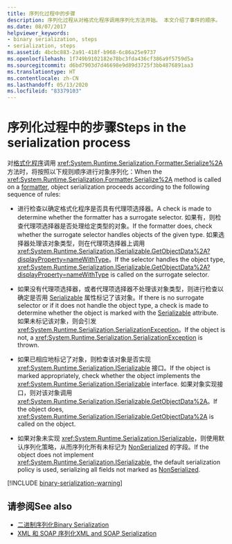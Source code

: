 ```yaml
---
title: 序列化过程中的步骤
description: 序列化过程从对格式化程序调用序列化方法开始。 本文介绍了事件的顺序。
ms.date: 08/07/2017
helpviewer_keywords:
- binary serialization, steps
- serialization, steps
ms.assetid: 4bcbc883-2a91-418f-b968-6c86a25e9737
ms.openlocfilehash: 1f749b9102182e78bc3fda436cf386a9f5759d5a
ms.sourcegitcommit: d6bd7903d7d46698e9d89d3725f3bb4876891aa3
ms.translationtype: HT
ms.contentlocale: zh-CN
ms.lasthandoff: 05/13/2020
ms.locfileid: "83379103"
---
```

# <a name="steps-in-the-serialization-process"></a><span data-ttu-id="bbdbc-104">序列化过程中的步骤</span><span class="sxs-lookup"><span data-stu-id="bbdbc-104">Steps in the serialization process</span></span>
<span data-ttu-id="bbdbc-105">对[格式化程序](xref:System.Runtime.Serialization.Formatter)调用 <xref:System.Runtime.Serialization.Formatter.Serialize%2A> 方法时，将按照以下规则顺序进行对象序列化：</span><span class="sxs-lookup"><span data-stu-id="bbdbc-105">When the <xref:System.Runtime.Serialization.Formatter.Serialize%2A> method is called on a [formatter](xref:System.Runtime.Serialization.Formatter), object serialization proceeds according to the following sequence of rules:</span></span>

- <span data-ttu-id="bbdbc-106">进行检查以确定格式化程序是否具有代理项选择器。</span><span class="sxs-lookup"><span data-stu-id="bbdbc-106">A check is made to determine whether the formatter has a surrogate selector.</span></span> <span data-ttu-id="bbdbc-107">如果有，则检查代理项选择器是否处理给定类型的对象。</span><span class="sxs-lookup"><span data-stu-id="bbdbc-107">If the formatter does, check whether the surrogate selector handles objects of the given type.</span></span> <span data-ttu-id="bbdbc-108">如果选择器处理该对象类型，则在代理项选择器上调用 <xref:System.Runtime.Serialization.ISerializable.GetObjectData%2A?displayProperty=nameWithType>。</span><span class="sxs-lookup"><span data-stu-id="bbdbc-108">If the selector handles the object type, <xref:System.Runtime.Serialization.ISerializable.GetObjectData%2A?displayProperty=nameWithType> is called on the surrogate selector.</span></span>

- <span data-ttu-id="bbdbc-109">如果没有代理项选择器，或者代理项选择器不处理该对象类型，则进行检查以确定是否用 [Serializable](xref:System.SerializableAttribute) 属性标记了该对象。</span><span class="sxs-lookup"><span data-stu-id="bbdbc-109">If there is no surrogate selector or if it does not handle the object type, a check is made to determine whether the object is marked with the [Serializable](xref:System.SerializableAttribute) attribute.</span></span> <span data-ttu-id="bbdbc-110">如果未标记该对象，则会引发 <xref:System.Runtime.Serialization.SerializationException>。</span><span class="sxs-lookup"><span data-stu-id="bbdbc-110">If the object is not, a <xref:System.Runtime.Serialization.SerializationException> is thrown.</span></span>

- <span data-ttu-id="bbdbc-111">如果已相应地标记了对象，则检查该对象是否实现 <xref:System.Runtime.Serialization.ISerializable> 接口。</span><span class="sxs-lookup"><span data-stu-id="bbdbc-111">If the object is marked appropriately, check whether the object implements the <xref:System.Runtime.Serialization.ISerializable> interface.</span></span> <span data-ttu-id="bbdbc-112">如果对象实现接口，则对该对象调用 <xref:System.Runtime.Serialization.ISerializable.GetObjectData%2A>。</span><span class="sxs-lookup"><span data-stu-id="bbdbc-112">If the object does, <xref:System.Runtime.Serialization.ISerializable.GetObjectData%2A> is called on the object.</span></span>
  
- <span data-ttu-id="bbdbc-113">如果对象未实现 <xref:System.Runtime.Serialization.ISerializable>，则使用默认序列化策略，从而序列化所有未标记为 [NonSerialized](xref:System.NonSerializedAttribute) 的字段。</span><span class="sxs-lookup"><span data-stu-id="bbdbc-113">If the object does not implement <xref:System.Runtime.Serialization.ISerializable>, the default serialization policy is used, serializing all fields not marked as [NonSerialized](xref:System.NonSerializedAttribute).</span></span>

[!INCLUDE [binary-serialization-warning](../../../includes/binary-serialization-warning.md)]
  
## <a name="see-also"></a><span data-ttu-id="bbdbc-114">请参阅</span><span class="sxs-lookup"><span data-stu-id="bbdbc-114">See also</span></span>

- [<span data-ttu-id="bbdbc-115">二进制序列化</span><span class="sxs-lookup"><span data-stu-id="bbdbc-115">Binary Serialization</span></span>](binary-serialization.md)
- [<span data-ttu-id="bbdbc-116">XML 和 SOAP 序列化</span><span class="sxs-lookup"><span data-stu-id="bbdbc-116">XML and SOAP Serialization</span></span>](xml-and-soap-serialization.md)
